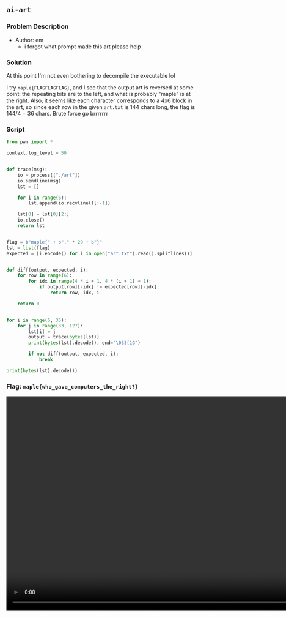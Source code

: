 ## `ai-art`
### Problem Description
- Author: em
    - i forgot what prompt made this art please help

### Solution
At this point I'm not even bothering to decompile the executable lol

I try `maple{FLAGFLAGFLAG}`, and I see that the output art is reversed at some point: the repeating bits are to the left, and what is probably "maple" is at the right. Also, it seems like each character corresponds to a 4x6 block in the art, so since each row in the given `art.txt` is 144 chars long, the flag is 144/4 = 36 chars. Brute force go brrrrrrr

### Script
```python
from pwn import *

context.log_level = 50


def trace(msg):
    io = process(["./art"])
    io.sendline(msg)
    lst = []

    for i in range(6):
        lst.append(io.recvline()[:-1])

    lst[0] = lst[0][2:]
    io.close()
    return lst


flag = b"maple{" + b"." * 29 + b"}"
lst = list(flag)
expected = [i.encode() for i in open("art.txt").read().splitlines()]


def diff(output, expected, i):
    for row in range(6):
        for idx in range(4 * i + 1, 4 * (i + 1) + 1):
            if output[row][-idx] != expected[row][-idx]:
                return row, idx, i

    return 0


for i in range(6, 35):
    for j in range(33, 127):
        lst[i] = j
        output = trace(bytes(lst))
        print(bytes(lst).decode(), end="\033[1G")

        if not diff(output, expected, i):
            break

print(bytes(lst).decode())
```

### Flag: `maple{who_gave_computers_the_right?}`

<video width="1024" height="560" controls>
  <source src="./ai-art.mp4" type="video/mp4">
</video>